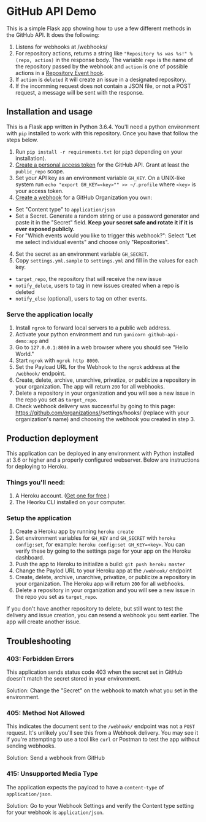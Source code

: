 # GitHub API Demo

This is a simple Flask app showing how to use a few different methods in the GitHub API. It does the following:

1. Listens for webhooks at /webhooks/
2. For repository actions, returns a string like `"Repository %s was %s!" % (repo, action)` in the response body. The variable `repo` is the name of the repository passed by the webhook and `action` is one of possible actions in a [Repository Event hook](https://developer.github.com/v3/activity/events/types/#repositoryevent).
3. If `action` is `deleted` it will create an issue in a designated repository.
4. If the incomming request does not contain a JSON file, or not a POST request, a message will be sent with the response.

## Installation and usage

This is a Flask app written in Python 3.6.4. You'll need a python environment with `pip` installed to work with this repository. Once you have that follow the steps below.

1. Run `pip install -r requirements.txt` (or `pip3` depending on your installation).
2. [Create a personal access token](https://github.com/settings/tokens/new) for the GitHub API. Grant at least the `public_repo` scope. 
3. Set your API key as an environment variable `GH_KEY`. On a UNIX-like system run `echo "export GH_KEY=<key>"" >> ~/.profile` where `<key>` is your access token.
3. [Create a webhook](https://github.com/organizations/InternationalUnderground/settings/hooks) for a GitHub Organization you own:
  * Set "Content type" to `application/json`
  * Set a Secret. Generate a random string or use a password generator and paste it in the "Secret" field. **Keep your secret safe and rotate it if it is ever exposed publicly.**
  * For "Which events would you like to trigger this webhook?": Select "Let me select individual events" and choose only "Repositories".
4. Set the secret as an environment variable `GH_SECRET`.
2. Copy `settings.yml.sample` to `settings.yml` and fill in the values for each key.
  * `target_repo`, the repository that will receive the new issue
  * `notify_delete`, users to tag in new issues created when a repo is deleted
  * `notify_else` (optional), users to tag on other events.

### Serve the application locally

1. Install `ngrok` to forward local servers to a public web address.
2. Activate your python environment and run `gunicorn github-api-demo:app` and 
3. Go to `127.0.0.1:8000` in a web browser where you should see "Hello World."
4. Start `ngrok` with `ngrok http 8000`.
3. Set the Payload URL for the Webhook to the `ngrok` address at the `/webhook/` endpoint.
4. Create, delete, archive, unarchive, privatize, or publicize a repository in your organization. The app will return `200` for all webhooks.
5. Delete a repository in your organization and you will see a new issue in the repo you set as `target_repo`.
5. Check webhook delivery was successful by going to this page: https://github.com/organizations/<org>/settings/hooks/ (replace <org> with your organization's name) and choosing the webhook you created in step 3.

## Production deployment

This application can be deployed in any environment with Python installed at 3.6 or higher and a properly configured webserver. Below are instructions for deploying to Heroku.

### Things you'll need:

1. A Heroku account. ([Get one for free](https://signup.heroku.com/).)
2. The Heorku CLI installed on your computer.

### Setup the application

1. Create a Heroku app by running `heroku create`
2. Set environment variables for `GH_KEY` and `GH_SECRET` with `heroku config:set`, for example: `heroku config:set GH_KEY=<key>`. You can verify these by going to the settings page for your app on the Heroku dashboard.
2. Push the app to Heroku to initiailze a build: `git push heroku master`
3. Change the Paylod URL to your Heroku app at the `/webhook/` endpoint
4. Create, delete, archive, unarchive, privatize, or publicize a repository in your organization. The Heroku app will return `200` for all webhooks.
5. Delete a repository in your organization and you will see a new issue in the repo you set as `target_repo`.

If you don't have another repository to delete, but still want to test the delivery and issue creation, you can resend a webhook you sent earlier. The app will create another issue.

## Troubleshooting

### 403: Forbidden Errors

This application sends status code 403 when the secret set in GitHub doesn't match the secret stored in your environment.

Solution: Change the "Secret" on the webhook to match what you set in the environment.

### 405: Method Not Allowed

This indicates the document sent to the `/webhook/` endpoint was not a `POST` request. It's unlikely you'll see this from a Webhook delivery. You may see it if you're attempting to use a tool like `curl` or Postman to test the app without sending webhooks.

Solution: Send a webhook from GitHub

### 415: Unsupported Media Type

The application expects the payload to have a `content-type` of `application/json`.

Solution: Go to your Webhook Settings and verify the Content type setting for your webhook is `application/json`.